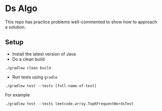 # Ds Algo

This repo has practice problems well-commented to show how to approach a solution.

## Setup

- Install the latest version of Java
- Do a clean build

```shell
./gradlew clean build
```

- Run tests using `gradle`

```shell
./gradlew test --tests [full-name-of-test]
```
For example

```shell
./gradlew test --tests leetcode.array.TopKFrequentWordsTest
```
